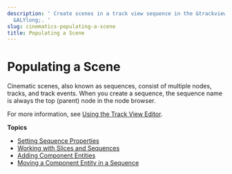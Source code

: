```yaml
---
description: ' Create scenes in a track view sequence in the &trackview-editor; in
  &ALYlong;. '
slug: cinematics-populating-a-scene
title: Populating a Scene
---
```

# Populating a Scene<a name="cinematics-populating-a-scene"></a>

Cinematic scenes, also known as sequences, consist of multiple nodes, tracks, and track events\. When you create a sequence, the sequence name is always the top \(parent\) node in the node browser\.

For more information, see [Using the Track View Editor](/docs/userguide/cinematics/track-view/editor.md)\.

**Topics**
+ [Setting Sequence Properties](/docs/userguide/cinematics/sequence-props.md)
+ [Working with Slices and Sequences](working-with-slices-cinematic-sequences.md)
+ [Adding Component Entities](/docs/userguide/cinematics/adding-component-entities.md)
+ [Moving a Component Entity in a Sequence](/docs/userguide/cinematics/moving-a-component-entity.md)